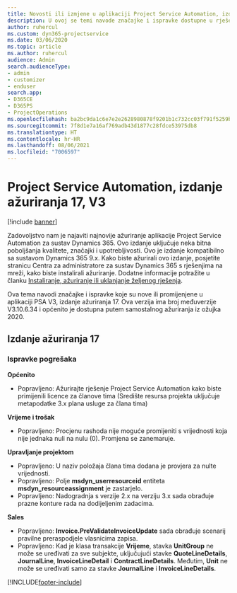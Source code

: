 ```yaml
---
title: Novosti ili izmjene u aplikaciji Project Service Automation, izdanje ažuriranja 17, V3
description: U ovoj se temi navode značajke i ispravke dostupne u rješenju Project Service Automation, izdanje ažuriranja 17, V3.
author: ruhercul
ms.custom: dyn365-projectservice
ms.date: 03/06/2020
ms.topic: article
ms.author: ruhercul
audience: Admin
search.audienceType:
- admin
- customizer
- enduser
search.app:
- D365CE
- D365PS
- ProjectOperations
ms.openlocfilehash: ba2bc9da1c6e7e2e2628980878f9201b1c732cc03f791f5259bbbd0ee279b31b
ms.sourcegitcommit: 7f8d1e7a16af769adb43d1877c28fdce53975db8
ms.translationtype: HT
ms.contentlocale: hr-HR
ms.lasthandoff: 08/06/2021
ms.locfileid: "7006597"
---
```

# <a name="project-service-automation-update-release-17-v3"></a>Project Service Automation, izdanje ažuriranja 17, V3

[!include [banner](../includes/psa-now-project-operations.md)]

Zadovoljstvo nam je najaviti najnovije ažuriranje aplikacije Project Service Automation za sustav Dynamics 365. Ovo izdanje uključuje neka bitna poboljšanja kvalitete, značajki i upotrebljivosti.  Ovo je izdanje kompatibilno sa sustavom Dynamics 365 9.x. Kako biste ažurirali ovo izdanje, posjetite stranicu Centra za administratore za sustav Dynamics 365 s rješenjima na mreži, kako biste instalirali ažuriranje. Dodatne informacije potražite u članku [Instaliranje, ažuriranje ili uklanjanje željenog rješenja](/power-platform/admin/install-remove-preferred-solution).

Ova tema navodi značajke i ispravke koje su nove ili promijenjene u aplikaciji PSA V3, izdanje ažuriranja 17. Ova verzija ima broj međuverzije V3.10.6.34 i općenito je dostupna putem samostalnog ažuriranja iz ožujka 2020.


## <a name="update-release-17"></a>Izdanje ažuriranja 17

### <a name="bug-fixes"></a>Ispravke pogrešaka

**Općenito**

- Popravljeno: Ažurirajte rješenje Project Service Automation kako biste primijenili licence za članove tima (Središte resursa projekta uključuje metapodatke 3.x plana usluge za člana tima)
 
**Vrijeme i trošak**

- Popravljeno: Procjenu rashoda nije moguće promijeniti s vrijednosti koja nije jednaka nuli na nulu (0). Promjena se zanemaruje.

**Upravljanje projektom**

- Popravljeno: U naziv položaja člana tima dodana je provjera za nulte vrijednosti.
- Popravljeno: Polje **msdyn_userresourceid** entiteta **msdyn_resourceassignment** je zastarjelo.
- Popravljeno: Nadogradnja s verzije 2.x na verziju 3.x sada obrađuje prazne konture rada na dodijeljenim zadacima.

**Sales**

- Popravljeno: **Invoice.PreValidateInvoiceUpdate** sada obrađuje scenarij pravilne preraspodjele vlasnicima zapisa.
- Popravljeno: Kad je klasa transakcije **Vrijeme**, stavka **UnitGroup** ne može se uređivati za sve subjekte, uključujući stavke **QuoteLineDetails**, **JournalLine**, **InvoiceLineDetail** i **ContractLineDetails**. Međutim, **Unit** ne može se uređivati samo za stavke **JournalLine** i **InvoiceLineDetails**.




[!INCLUDE[footer-include](../includes/footer-banner.md)]